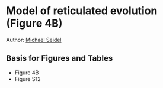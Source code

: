 # Model of reticulated evolution (Figure 4B)

Author: [Michael Seidel](michael.seidel@helmholtz-muenchen.de)

## Basis for Figures and Tables
* Figure 4B
* Figure S12
